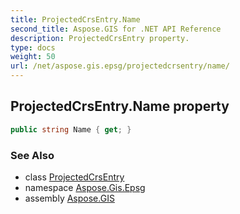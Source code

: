 ```yaml
---
title: ProjectedCrsEntry.Name
second_title: Aspose.GIS for .NET API Reference
description: ProjectedCrsEntry property. 
type: docs
weight: 50
url: /net/aspose.gis.epsg/projectedcrsentry/name/
---
```

## ProjectedCrsEntry.Name property

```csharp
public string Name { get; }
```

### See Also

* class [ProjectedCrsEntry](../)
* namespace [Aspose.Gis.Epsg](../../projectedcrsentry/)
* assembly [Aspose.GIS](../../../)


